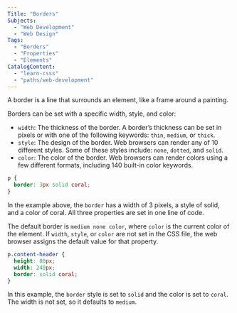 ```yaml
---
Title: "Borders"
Subjects:
  - "Web Development"
  - "Web Design"
Tags: 
  - "Borders"
  - "Properties"
  - "Elements"
CatalogContent:
  - "learn-csss"
  - "paths/web-development"
---
```


A border is a line that surrounds an element, like a frame around a painting. 

Borders can be set with a specific width, style, and color:

- `width`: The thickness of the border. A border’s thickness can be set in pixels or with one of the following keywords: `thin`, `medium`, or `thick`.
- `style`: The design of the border. Web browsers can render any of 10 different styles. Some of these styles include: `none`, `dotted`, and `solid`.
- `color`: The color of the border. Web browsers can render colors using a few different formats, including 140 built-in color keywords.

```css
p {
  border: 3px solid coral;
}
```

In the example above, the `border` has a width of 3 pixels, a style of solid, and a color of coral. All three properties are set in one line of code.

The default border is `medium none color`, where `color` is the current color of the element. If `width`, `style`, or `color` are not set in the CSS file, the web browser assigns the default value for that property.

```css
p.content-header {
  height: 80px;
  width: 240px;
  border: solid coral;
}
```

In this example, the `border` style is set to `solid` and the color is set to `coral`. The width is not set, so it defaults to `medium`.

